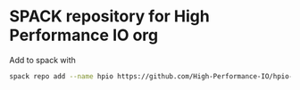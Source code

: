 # SPACK repository for High Performance IO org

Add to spack with 
```bash
spack repo add --name hpio https://github.com/High-Performance-IO/hpio-spack.git  ~/hpio-spack
```